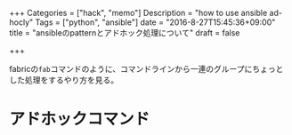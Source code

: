 +++
Categories = ["hack", "memo"]
Description = "how to use ansible ad-hocly"
Tags = ["python",  "ansible"]
date = "2016-8-27T15:45:36+09:00"
title = "ansibleのpatternとアドホック処理について"
draft = false

+++

fabricの`fab`コマンドのように、コマンドラインから一連のグループにちょっとした処理をするやり方を見る。

# アドホックコマンド


